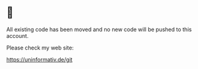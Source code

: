 # 👋

All existing code has been moved and no new code will be pushed to this account.

Please check my web site:

<https://uninformativ.de/git>
